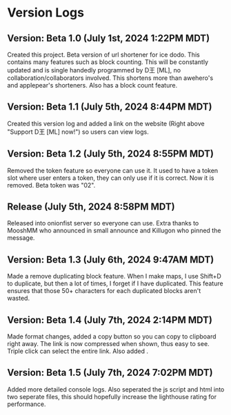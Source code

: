 # Version Logs

## Version: Beta 1.0 (July 1st, 2024 1:22PM MDT)
Created this project. Beta version of url shortener for ice dodo. This contains many features such as block counting. This will be constantly updated and is single handedly programmed by D王 [ML], no collaboration/collaborators involved. This shortens more than awehero's and applepear's shorteners. Also has a block count feature.

## Version: Beta 1.1 (July 5th, 2024 8:44PM MDT)
Created this version log and added a link on the website (Right above "Support D王 [ML] now!") so users can view logs.

## Version: Beta 1.2 (July 5th, 2024 8:55PM MDT)
Removed the token feature so everyone can use it. It used to have a token slot where user enters a token, they can only use if it is correct. Now it is removed. Beta token was "02".

## Release (July 5th, 2024 8:58PM MDT)
Released into onionfist server so everyone can use. Extra thanks to MooshMM who announced in small announce and Killugon who pinned the message.

## Version: Beta 1.3 (July 6th, 2024 9:47AM MDT)
Made a remove duplicating block feature. When I make maps, I use Shift+D to duplicate, but then a lot of times, I forget if I have duplicated. This feature ensures that those 50+ characters for each duplicated blocks aren't wasted.

## Version: Beta 1.4 (July 7th, 2024 2:14PM MDT)
Made format changes, added a copy button so you can copy to clipboard right away. The link is now compressed when shown, thus easy to see. Triple click can select the entire link. Also added <meta name="viewport" content="width=device-width, initial-scale=1.0">.

## Version: Beta 1.5 (July 7th, 2024 7:02PM MDT)
Added more detailed console logs. Also seperated the js script and html into two seperate files, this should hopefully increase the lighthouse rating for performance.
